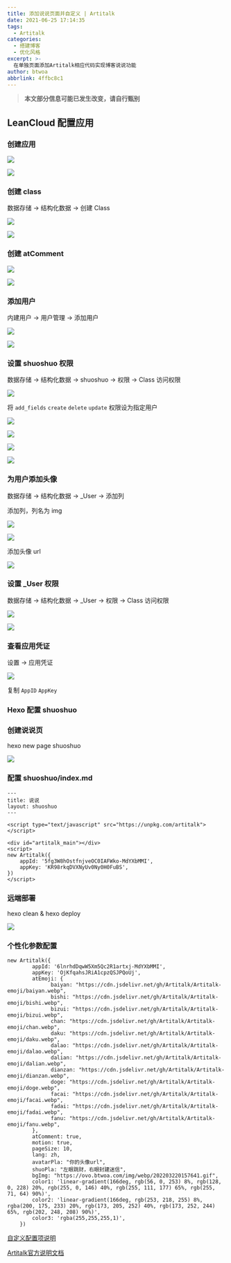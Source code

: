 ```yaml
---
title: 添加说说页面并自定义 | Artitalk
date: 2021-06-25 17:14:35
tags: 
  - Artitalk
categories:
  - 搭建博客
  - 优化风格
excerpt: >-
  在单独页面添加Artitalk相应代码实现博客说说功能
author: btwoa
abbrlink: 4ffbc8c1
---
```


> **本文部分信息可能已发生改变，请自行甄别**

## LeanCloud 配置应用

### 创建应用

![](https://ovo.btwoa.com/img/webp/202203251951442.webp)

![](https://ovo.btwoa.com/img/webp/202203251953862.webp)

### 创建 class

数据存储 -> 结构化数据 -> 创建 Class

![](https://ovo.btwoa.com/img/webp/202203252019675.webp)

![](https://ovo.btwoa.com/img/webp/202203252019839.webp)

### 创建 atComment

![](https://ovo.btwoa.com/img/webp/202203252044984.webp)

![](https://ovo.btwoa.com/img/webp/202203252045858.webp)

### 添加用户

内建用户 -> 用户管理 -> 添加用户

![](https://ovo.btwoa.com/img/webp/202203252022631.webp)

![](https://ovo.btwoa.com/img/webp/202203252024461.webp)

### 设置 shuoshuo 权限

数据存储 -> 结构化数据 -> shuoshuo -> 权限 -> Class 访问权限

![](https://ovo.btwoa.com/img/webp/202203252031632.webp)

将 `add_fields` `create` `delete` `update` 权限设为指定用户

![](https://ovo.btwoa.com/img/webp/202203252038275.webp)

![](https://ovo.btwoa.com/img/webp/202203252039934.webp)

![](https://ovo.btwoa.com/img/webp/202203252041950.webp)

![](https://ovo.btwoa.com/img/webp/202203252040771.webp)

### 为用户添加头像

数据存储 -> 结构化数据 -> _User -> 添加列

添加列，列名为 img 

![](https://ovo.btwoa.com/img/webp/202203252050815.webp)

![](https://ovo.btwoa.com/img/webp/202203252051867.webp)

添加头像 url

![](https://ovo.btwoa.com/img/webp/202203252054897.webp)

### 设置 _User 权限

数据存储 -> 结构化数据 -> _User -> 权限 -> Class 访问权限

![](https://ovo.btwoa.com/img/webp/202203252102475.webp)

![](https://ovo.btwoa.com/img/webp/202203252105659.webp)

### 查看应用凭证

设置 -> 应用凭证

![](https://ovo.btwoa.com/img/webp/202203252057127.webp)

复制 `AppID` `AppKey`

### Hexo 配置 shuoshuo

### 创建说说页

hexo new page shuoshuo

![](https://ovo.btwoa.com/img/webp/202203252109800.webp)

### 配置 shuoshuo/index.md

```
---
title: 说说
layout: shuoshuo
---

<script type="text/javascript" src="https://unpkg.com/artitalk"></script>

<div id="artitalk_main"></div>
<script>
new Artitalk({
    appId: '5fg3W8hOstfnjveOC0IAFWko-MdYXbMMI', 
    appKey: 'KR98rkqDVXNyUv0Ny0H0FuBS', 
})
</script>
```

### 远端部署

hexo clean & hexo deploy

![](https://ovo.btwoa.com/img/webp/202203252129910.webp)

### 个性化参数配置

```
new Artitalk({
        appId: '6lnrhdDqwW5Xm5Qc2R1artxj-MdYXbMMI',
        appKey: 'OjKfqahsJRiA1cpzQSJPQoUj',
        atEmoji: {
              baiyan: "https://cdn.jsdelivr.net/gh/Artitalk/Artitalk-emoji/baiyan.webp",
              bishi: "https://cdn.jsdelivr.net/gh/Artitalk/Artitalk-emoji/bishi.webp",
              bizui: "https://cdn.jsdelivr.net/gh/Artitalk/Artitalk-emoji/bizui.webp",
              chan: "https://cdn.jsdelivr.net/gh/Artitalk/Artitalk-emoji/chan.webp",
              daku: "https://cdn.jsdelivr.net/gh/Artitalk/Artitalk-emoji/daku.webp",
              dalao: "https://cdn.jsdelivr.net/gh/Artitalk/Artitalk-emoji/dalao.webp",
              dalian: "https://cdn.jsdelivr.net/gh/Artitalk/Artitalk-emoji/dalian.webp",
              dianzan: "https://cdn.jsdelivr.net/gh/Artitalk/Artitalk-emoji/dianzan.webp",
              doge: "https://cdn.jsdelivr.net/gh/Artitalk/Artitalk-emoji/doge.webp",
              facai: "https://cdn.jsdelivr.net/gh/Artitalk/Artitalk-emoji/facai.webp",
              fadai: "https://cdn.jsdelivr.net/gh/Artitalk/Artitalk-emoji/fadai.webp",
              fanu: "https://cdn.jsdelivr.net/gh/Artitalk/Artitalk-emoji/fanu.webp",
        },
        atComment: true,
        motion: true,
        pageSize: 10,
        lang: zh,
        avatarPla: "你的头像url",
        shuoPla: "左眼跳财，右眼封建迷信",
        bgImg: "https://ovo.btwoa.com/img/webp/202203220157641.gif",
        color1: 'linear-gradient(166deg, rgb(56, 0, 253) 8%, rgb(128, 0, 228) 20%, rgb(255, 0, 146) 40%, rgb(255, 111, 177) 65%, rgb(255, 71, 64) 90%)',
        color2: 'linear-gradient(166deg, rgb(253, 218, 255) 8%, rgba(200, 175, 233) 20%, rgb(173, 205, 252) 40%, rgb(173, 252, 244) 65%, rgb(202, 248, 208) 90%)',
        color3: 'rgba(255,255,255,1)',
    })
```

[自定义配置项说明](https://artitalk.js.org/settings.html)

[Artitalk官方说明文档](https://artitalk.js.org/doc.html)